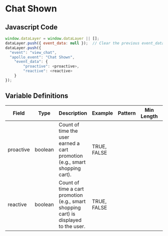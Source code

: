 # Chat Shown

### 

## Javascript Code
```js
window.dataLayer = window.dataLayer || [];
dataLayer.push({ event_data: null });  // Clear the previous event_data object.
dataLayer.push({
  "event": "view_chat",
  "apollo_event": "Chat Shown",
    "event_data": {
        "proactive": <proactive>,
        "reactive": <reactive>
    }
});
```

## Variable Definitions

|Field|Type|Description|Example|Pattern|Min Length|Max Length|Minimum|Maximum|Multiple Of|
| --- | --- | --- | --- | --- | --- | --- | --- | --- | --- |
|proactive|boolean|Count of time the user earned a cart promotion \(e.g., smart shopping cart\).|TRUE, FALSE|||||||
|reactive|boolean|Count of time a cart promotion \(e.g., smart shopping cart\) is displayed to the user.|TRUE, FALSE|||||||




